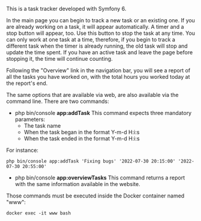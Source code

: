 This is a task tracker developed with Symfony 6.

In the main page you can begin to track a new task or an existing one. If you are already
working on a task, it will appear automatically. A timer and a stop button will appear, too.
Use this button to stop the task at any time. You can only work at one task at a time,
therefore, if you begin to track a different task when the timer is already running, the old 
task will stop and update the time spent. If you have an active task and leave the page 
before stopping it, the time will continue counting.

Following the "Overview" link in the navigation bar, you will see a report of all the tasks
you have worked on, with the total hours you worked today at the report's end.

The same options that are available via web, are also available via the command line. There
are two commands:

- php bin/console **app:addTask** This command expects three mandatory parameters:
  - The task name
  - When the task began in the format Y-m-d H:i:s
  - When the task ended in the format Y-m-d H:i:s

For instance:

    php bin/console app:addTask 'Fixing bugs' '2022-07-30 20:15:00' '2022-07-30 20:55:00'
  
- php bin/console **app:overviewTasks** This command returns a report with the same information
available in the website.

Those commands must be executed inside the Docker container named "www":

`docker exec -it www bash`
